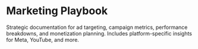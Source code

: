 # Marketing Playbook

Strategic documentation for ad targeting, campaign metrics, performance breakdowns, and monetization planning. Includes platform-specific insights for Meta, YouTube, and more.
